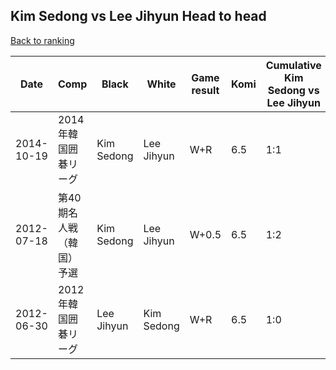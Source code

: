 ## Kim Sedong vs Lee Jihyun Head to head

[Back to ranking](../../index.md)




| **Date** | **Comp** | **Black** | **White** | **Game result** | **Komi** | **Cumulative Kim Sedong vs Lee Jihyun** | **Kim Sedong streak** | **Lee Jihyun streak** | 
| --- | --- | --- | --- | --- | --- | --- | --- | --- |
| 2014-10-19 | 2014年韓国囲碁リーグ | Kim Sedong | Lee Jihyun | W+R | 6.5 | 1:1 | 0 | 1 | 
| 2012-07-18 | 第40期名人戦（韓国）予選 | Kim Sedong | Lee Jihyun | W+0.5 | 6.5 | 1:2 | 0 | 2 | 
| 2012-06-30 | 2012年韓国囲碁リーグ | Lee Jihyun | Kim Sedong | W+R | 6.5 | 1:0 | 1 | 0 |




